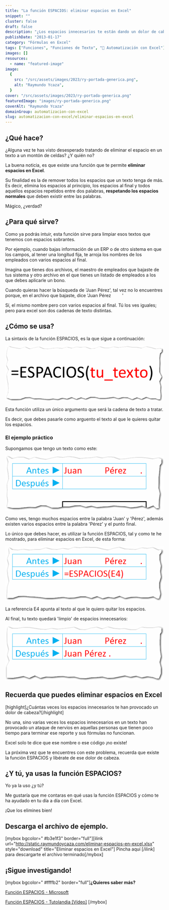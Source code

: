 ```yaml
---
title: "La función ESPACIOS: eliminar espacios en Excel"
snippet: ""
cluster: false
draft: false
description: "¿Los espacios innecesarios te están dando un dolor de cabeza? Aprende cómo eliminar espacios en Excel con la función ESPACIOS."
publishDate: "2013-01-17"
category: "Fórmulas en Excel"
tags: ["Funciones", "Funciones de Texto", "🤖 Automatización con Excel"]
images: []
resources:
  - name: "featured-image"
image:
  {
    src: "/src/assets/images/2023/ry-portada-generica.png",
    alt: "Raymundo Ycaza",
  }
cover: "/src/assets/images/2023/ry-portada-generica.png"
featuredImage: "images/ry-portada-generica.png"
coverAlt: "Raymundo Ycaza"
domainGroup: automatizacion-con-excel
slug: automatizacion-con-excel/eliminar-espacios-en-excel
---
```


## ¿Qué hace?

¿Alguna vez te has visto desesperado tratando de eliminar el espacio en un texto a un montón de celdas? ¿Y quién no?

La buena noticia, es que existe una función que te permite **eliminar espacios en Excel**.

Su finalidad es la de remover todos los espacios que un texto tenga de más. Es decir, elimina los espacios al principio, los espacios al final y todos aquellos espacios repetidos entre dos palabras, **respetando los espacios normales** que deben existir entre las palabras.

Mágico, ¿verdad?

## ¿Para qué sirve?

Como ya podrás intuir, esta función sirve para limpiar esos textos que tenemos con espacios sobrantes.

Por ejemplo, cuando bajas información de un ERP o de otro sistema en que los campos, al tener una longitud fija, te arroja los nombres de los empleados con varios espacios al final.

Imagina que tienes dos archivos, el maestro de empleados que bajaste de tus sistema y otro archivo en el que tienes un listado de empleados a los que debes aplicarle un bono.

Cuando quieras hacer la búsqueda de 'Juan Pérez', tal vez no lo encuentres porque, en el archivo que bajaste, dice 'Juan Pérez         '

Sí, el mismo nombre pero con varios espacios al final. Tú los ves iguales; pero para excel son dos cadenas de texto distintas.

## ¿Cómo se usa?

La sintaxis de la función ESPACIOS, es la que sigue a continuación:

[![Eliminar espacios en Excel](/src/assets/images/2023/eliminar-espacios-en-excel-0001111.png)](http://raymundoycaza.com/wp-content/uploads/eliminar-espacios-en-excel-0001111.png)

Esta función utiliza un único argumento que será la cadena de texto a tratar.

Es decir, que debes pasarle como arguento el texto al que le quieres quitar los espacios.

### El ejemplo práctico

Supongamos que tengo un texto como este:

[![Eliminar espacios en Excel](/src/assets/images/2023/eliminar-espacios-en-excel-0001121.png)](http://raymundoycaza.com/wp-content/uploads/eliminar-espacios-en-excel-0001121.png)

Como ves, tengo muchos espacios entre la palabra 'Juan' y 'Pérez', además existen varios espacios entre la palabra 'Pérez' y el punto final.

Lo único que debes hacer, es utilizar la función ESPACIOS, tal y como te he mostrado, para eliminar espacios en Excel, de esta forma:

[![Eliminar espacios en Excel](/src/assets/images/2023/eliminar-espacios-en-excel-0001131.png)](http://raymundoycaza.com/wp-content/uploads/eliminar-espacios-en-excel-0001131.png)

La referencia E4 apunta al texto al que le quiero quitar los espacios.

Al final, tu texto quedará 'limpio' de espacios innecesarios:

[![Eliminar espacios en Excel](/src/assets/images/2023/eliminar-espacios-en-excel-0001141.png)](http://raymundoycaza.com/wp-content/uploads/eliminar-espacios-en-excel-0001141.png)

## Recuerda que puedes eliminar espacios en Excel

\[highlight\]¿Cuántas veces los espacios innecesarios te han provocado un dolor de cabeza?\[/highlight\]

No una, sino varias veces los espacios innecesarios en un texto han provocado un ataque de nervios en aquellas personas que tienen poco tiempo para terminar ese reporte y sus fórmulas no funcionan.

Excel solo te dice que ese nombre o ese código ¡no existe!

La próxima vez que te encuentres con este problema, recuerda que existe la función ESPACIOS y libérate de ese dolor de cabeza.

## ¿Y tú, ya usas la función ESPACIOS?

Yo ya la uso ¿y tú?

Me gustaría que me contaras en qué usas la función ESPACIOS y cómo te ha ayudado en tu día a día con Excel.

¡Que los elimines bien!

## Descarga el archivo de ejemplo.

\[mybox bgcolor=" #b3e1f3" border="full"\]\[ilink url="http://static.raymundoycaza.com/eliminar-espacios-en-excel.xlsx" style="download" title="Eliminar espacios en Excel"\] Pincha aquí \[/ilink\] para descargarte el archivo terminado\[/mybox\]

## ¡Sigue investigando!

\[mybox bgcolor=" #ffffb2" border="full"\]**¿Quieres saber más?**

[Función ESPACIOS - Microsoft](http://office.microsoft.com/es-hn/excel-help/funcion-espacios-HP010062581.aspx)

[Función ESPACIOS - Tutolandia \[Vídeo\]](https://www.youtube.com/watch?v=EZrisHb-AGU) \[/mybox\]
